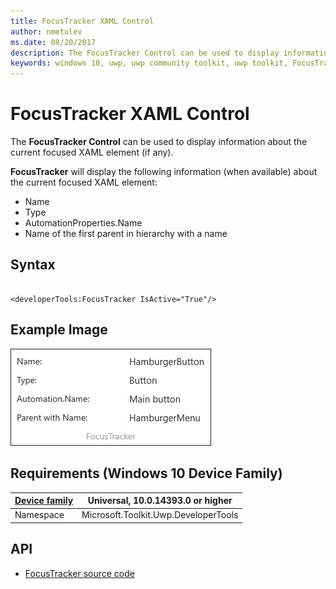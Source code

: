 ```yaml
---
title: FocusTracker XAML Control 
author: nmetulev
ms.date: 08/20/2017
description: The FocusTracker Control can be used to display information about the current focused XAML element (if any).
keywords: windows 10, uwp, uwp community toolkit, uwp toolkit, FocusTracker, XAML Control, xaml 
---
```


# FocusTracker XAML Control 

The **FocusTracker Control** can be used to display information about the current focused XAML element (if any).

**FocusTracker** will display the following information (when available) about the current focused XAML element:
- Name
- Type
- AutomationProperties.Name
- Name of the first parent in hierarchy with a name

## Syntax

```xaml

<developerTools:FocusTracker IsActive="True"/>

```

## Example Image

![FocusTracker image](../resources/images/DeveloperTools-FocusTracker.jpg "FocusTracker")

## Requirements (Windows 10 Device Family)

| [Device family](http://go.microsoft.com/fwlink/p/?LinkID=526370) | Universal, 10.0.14393.0 or higher |
| --- | --- |
| Namespace | Microsoft.Toolkit.Uwp.DeveloperTools |

## API

* [FocusTracker source code](https://github.com/Microsoft/UWPCommunityToolkit/tree/master/Microsoft.Toolkit.Uwp.DeveloperTools/FocusTracker)

